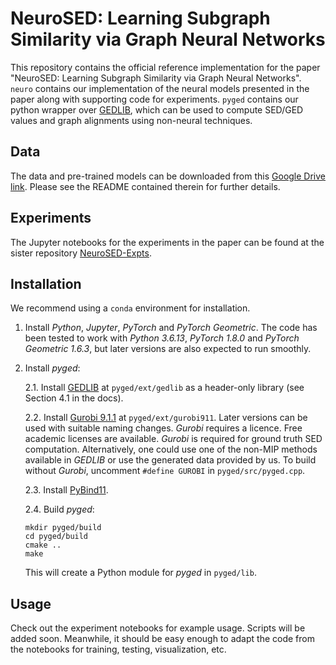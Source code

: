 # NeuroSED: Learning Subgraph Similarity via Graph Neural Networks

This repository contains the official reference implementation for the paper "NeuroSED: Learning Subgraph Similarity via Graph Neural Networks". `neuro` contains our implementation of the neural models presented in the paper along with supporting code for experiments. `pyged` contains our python wrapper over [GEDLIB](https://github.com/dbblumenthal/gedlib), which can be used to compute SED/GED values and graph alignments using non-neural techniques.

## Data

The data and pre-trained models can be downloaded from this [Google Drive link](https://drive.google.com/file/d/11cCqmr0WEqfSoxubxvbIP4APBGTAwHrf/view?usp=sharing). Please see the README contained therein for further details.

## Experiments

The Jupyter notebooks for the experiments in the paper can be found at the sister repository [NeuroSED-Expts](https://github.com/rishabh-ranjan/NeuroSED-Expts).

## Installation

We recommend using a `conda` environment for installation.

1. Install _Python_, _Jupyter_, _PyTorch_ and _PyTorch Geometric_. The code has been tested to work with _Python 3.6.13_, _PyTorch 1.8.0_ and _PyTorch Geometric 1.6.3_, but later versions are also expected to run smoothly.

2. Install _pyged_:

	2.1. Install [GEDLIB](https://dbblumenthal.github.io/gedlib/) at `pyged/ext/gedlib` as a header-only library (see Section 4.1 in the docs).

	2.2. Install [Gurobi 9.1.1](https://support.gurobi.com/hc/en-us/articles/360054352391-Gurobi-9-1-1-released) at `pyged/ext/gurobi911`. Later versions can be used with suitable naming changes. _Gurobi_ requires a licence. Free academic licenses are available. _Gurobi_ is required for ground truth SED computation. Alternatively, one could use one of the non-MIP methods available in _GEDLIB_ or use the generated data provided by us. To build without _Gurobi_, uncomment `#define GUROBI` in `pyged/src/pyged.cpp`.

	2.3. Install [PyBind11](https://pybind11.readthedocs.io/en/stable/installing.html#include-with-conda-forge).

	2.4. Build _pyged_:
	```
	mkdir pyged/build
	cd pyged/build
	cmake ..
	make
	```
	This will create a Python module for _pyged_ in `pyged/lib`.

## Usage

Check out the experiment notebooks for example usage. Scripts will be added soon. Meanwhile, it should be easy enough to adapt the code from the notebooks for training, testing, visualization, etc.

